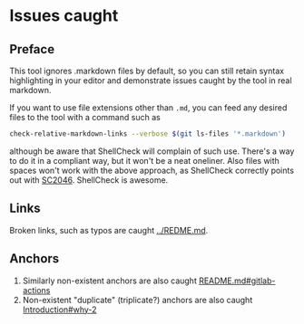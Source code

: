 # Issues caught

## Preface

This tool ignores .markdown files by default, so you can still retain syntax highlighting in your editor and demonstrate issues caught by the tool in real markdown.

If you want to use file extensions other than `.md`, you can feed any desired files to the tool with a command such as

```sh
check-relative-markdown-links --verbose $(git ls-files '*.markdown')
```

although be aware that ShellCheck will complain of such use. There's a way to do it in a compliant way, but it won't be a neat oneliner. Also files with spaces won't work with the above approach, as ShellCheck correctly points out with [SC2046](https://www.shellcheck.net/wiki/SC2046). ShellCheck is awesome.

## Links

Broken links, such as typos are caught [../REDME.md](../REDME.md).

## Anchors

1. Similarly non-existent anchors are also caught [README.md#gitlab-actions](../README.md#gitlab-actions)
2. Non-existent "duplicate" (triplicate?) anchors are also caught [Introduction#why-2](../README.md#why-2)
